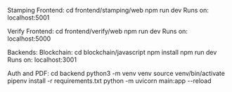 Stamping Frontend: 
cd frontend/stamping/web
npm run dev
Runs on: localhost:5001

Verify Frontend:
cd frontend/verify/web
npm run dev
Runs on: localhost:5000

Backends:
Blockchain: 
cd blockchain/javascript
npm install 
npm run dev
Runs on: localhost:3001

Auth and PDF:
cd backend
python3 -m venv venv
source venv/bin/activate
pipenv install -r requirements.txt 
python -m uvicorn main:app --reload
